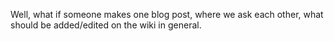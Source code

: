 Well, what if someone makes one blog post, where we ask each other, what should be added/edited on the wiki in general.